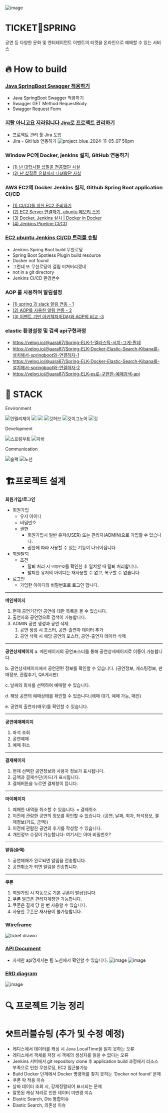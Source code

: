 ![image](https://img1.daumcdn.net/thumb/R1280x0/?scode=mtistory2&fname=https%3A%2F%2Fblog.kakaocdn.net%2Fdn%2Fs2pI8%2FbtsKvC8F6fw%2FMYmpzfE0viiwGk9AyFrGU0%2Fimg.png)

# TICKET🎫SPRING
공연 등 다양한 문화 및 엔터테이먼트 이벤트의 티켓을 온라인으로 예매할 수 있는 서비스

# 🔥 How to build
### [Java SpringBoot Swagger 적용하기](https://everyday-spring.com/625)

- Java SpringBoot Swagger 적용하기
- Swagger GET Method RequestBody
- Swagger Request Form

### [지랄 아니고요 지라입니다 Jira로 프로젝트 관리하기](https://everyday-spring.com/626)

- 프로젝트 관리 툴 Jira 도입
- Jira - GitHub 연동하기
![project_blue_2024-11-05_07 56pm](https://github.com/user-attachments/assets/f19aec83-e838-4d49-8126-853e80b92654)

### Window PC에 Docker, jenkins 설치, GitHub 연동하기

- [ (1) 난 대학시절 삽질을 전공했단 사실](https://everyday-spring.com/628)
- [ (2) 난 삽질로 유학까지 다녀왔단 사실](https://everyday-spring.com/629)

### AWS EC2에 Docker Jenkins 설치, Github Spring Boot application CI/CD

- [ (1) CI/CD를 위한 EC2 준비하기](https://everyday-spring.com/630)
- [ (2) EC2 Server 연결하기, ubuntu 메모리 스왑](https://everyday-spring.com/631)
- [ (3) Docker, Jenkins 설치 | Docker in Docker](https://subin0522.tistory.com/632)
- [ (4) Jenkins Pipeline CI/CD](https://subin0522.tistory.com/633)

### [EC2 ubuntu Jenkins CI/CD 트러블 슈팅](https://everyday-spring.com/634)

- Jenkins Spring Boot build 무한로딩
- Spring Boot Spotless Plugin build resource
- Docker not found
- 그런데 또 무한로딩이 걸림 미쳐버리겠네
- not in a git directory
- Jenkins CI/CD 환경변수

### AOP 를 사용하여 알림설정
- [ (1) spring 과 slack 알림 연동 - 1](https://k-chongchong.tistory.com/40)
- [ (2) AOP를 사용한 알림 연동 - 2 ](https://k-chongchong.tistory.com/41)
- [ (3) 이벤트 기반 아키텍처(EDA)와 AOP의 비교 -3 ](https://k-chongchong.tistory.com/42)

### elastic 환경설정 및 검색 api구현과정
- https://velog.io/@uara67/Spring-ELK-1-엘라스틱-서치-그게-뭔데
- https://velog.io/@uara67/Spring-ELK-Docker-Elastic-Search-Kibana를-설치해서-springboot와-연결하자-1
- https://velog.io/@uara67/Spring-ELK-Docker-Elastic-Search-Kibana를-설치해서-springboot와-연결하자-2
- https://velog.io/@uara67/Spring-ELK-es로-구현한-예매검색-api

# 🚀 STACK

Environment

![인텔리제이](   https://img.shields.io/badge/IntelliJ_IDEA-000000.svg?style=for-the-badge&logo=intellij-idea&logoColor=white)
![](https://img.shields.io/badge/Gradle-02303a?style=for-the-badge&logo=gradle&logoColor=white)
![](https://img.shields.io/badge/Postman-ff6c37?style=for-the-badge&logo=postman&logoColor=white)
![깃허브](https://img.shields.io/badge/GitHub-100000?style=for-the-badge&logo=github&logoColor=white)
![깃이그노어](https://img.shields.io/badge/gitignore.io-204ECF?style=for-the-badge&logo=gitignore.io&logoColor=white)
![깃](https://img.shields.io/badge/GIT-E44C30?style=for-the-badge&logo=git&logoColor=white)

Development

![스프링부트](https://img.shields.io/badge/SpringBoot-6db33f?style=for-the-badge&logo=springboot&logoColor=white)
![자바](https://img.shields.io/badge/Java-ED8B00?style=for-the-badge&logo=openjdk&logoColor=white)

Communication

![슬랙](  https://img.shields.io/badge/Slack-4A154B?style=for-the-badge&logo=slack&logoColor=white)
![노션](https://img.shields.io/badge/Notion-000000?style=for-the-badge&logo=notion&logoColor=white)

# 🏗️프로젝트 설계

**회원가입/로그인**

- 회원가입
    - 유저 아이디
    - 비밀번호
    - 권한
        - 회원가입시 일반 유저(USER) 또는 관리자(ADMIN)으로 가입할 수 있습니다.
        - 권한에 따라 사용할 수 있는 기능이 나뉘어집니다.
- 회원탈퇴
    - 조건
        - 탈퇴 처리 시 `비밀번호`를 확인한 후 일치할 때 탈퇴 처리합니다.
        - 탈퇴한 유저의 아이디는 재사용할 수 없고, 복구할 수 없습니다.
- 로그인
    - 가입한 아이디와 비밀번호로 로그인 합니다.

---

**메인페이지**

1. 현재 공연기간인 공연에 대한 목록을 볼 수 있습니다.
2. 출연자와 공연명으로 검색이 가능합니다.
3. ADMIN  공연 생성과 공연 삭제
    1. 공연 생성 시 포스터, 공연-출연자 데이터 추가
    2. 공연 삭제 시 해당 공연의 포스터, 공연-출연자 데이터 삭제

---

**공연상세페이지**
     a. 메인페이지의 공연포스터를 통해 공연상세페이지로 이동이 가능합니다.

b. 공연상세페이지에서 공연관련 정보를 확인할 수 있습니다.
(공연정보, 캐스팅정보, 판매정보, 관람후기, QA게시판)

c. 날짜와 회차를 선택하여 예매할 수 있습니다.

d. 해당 공연의 예매상태를 확인할 수 있습니다.(에매 대기, 예매 가능, 매진)

e. 공연의 출연자(배우)를 확인할 수 있습니다.

---

**공연예매페이지**

1. 좌석 조회
2. 공연예매
3. 예매 취소

---

**결제페이지**

1. 현재 선택한 공연정보와 사용자 정보가 표시됩니다.
2. 금액과 결제수단(카드)가 표시됩니다.
3. 결제버튼을 누르면 결제창이 뜹니다.

---

**마이페이지**

1. 예매한 내역을 취소할 수 있습니다. = 결제취소
2. 이전에 관람한 공연의 정보를 확인할 수 있습니다.
(공연, 날짜, 회차, 좌석정보, 결제정보(카드, 금액))
3. 이전에 관람한 공연의 후기를 작성할 수 있습니다.
4. 개인정보 수정이 가능합니다: 여기서는 아마 비밀번호?

---

**알림(슬랙)**

1. 공연예매가 완료되면 알림을 전송합니다.
2. 공연취소가 되면 알림을 전송합니다.

---
**쿠폰**

1. 회원가입 시 자동으로 기본 쿠폰이 발급됩니다.
2. 쿠폰 발급은 관리자계정만 가능합니다.
3. 쿠폰은 결제 당 한 번 사용할 수 있습니다.
4. 사용한 쿠폰은 재사용이 불가능합니다.
   

### [Wireframe](https://drive.google.com/file/d/1cl51FhT9eB7Fn7WYQunUS5aeoeQceLgx/view?usp=sharing)

![ticket drawio](https://github.com/user-attachments/assets/e3d196e7-c34c-480b-8520-0da74506431c)

### [API Document](https://teamsparta.notion.site/8b2632a9b7ac4fb0a518397e27eb6830)
- 자세한 api명세서는 팀 노션에서 확인할 수 있습니다. 
![image](https://github.com/user-attachments/assets/be815adc-b9d6-4e5e-bb3d-5a39d4494cb1)
![image](https://github.com/user-attachments/assets/d20d10e4-0c4d-4643-9f93-19a47fedea16)

### [ERD diagram](https://www.erdcloud.com/d/5iR9JboxDdHp9rhv4)
![image](https://github.com/user-attachments/assets/c8931c5d-13ba-4120-9876-4e0b613e9af6)

# 🔍 프로젝트 기능 정리



# ⚒️트러블슈팅 (추가 및 수정 예정)
- 레디스에서 데이터를 캐싱 시  Java LocalTime을 읽지 못하는 오류
- 레디스에서 객체를 저장 시 객체의 생성자를 읽을 수 없다는 오류
- Jenkins 서버에서 git repository clone 후 application build 과정에서 리소스 부족으로 인한 무한로딩, EC2 접근불가능
- Build Docker 단계에서 Docker 명령어를 찾지 못하는 ‘Docker not found’ 문제
- 쿠폰 락 적용 이슈
- 날짜 데이터 조회 시, 강제정렬되어 표시되는 문제
- 잘못된 캐싱 처리로 인한 데이터 미변경 이슈
- Elastic Search, Dto 통합이슈
- Elastic Search, 의존성 이슈
